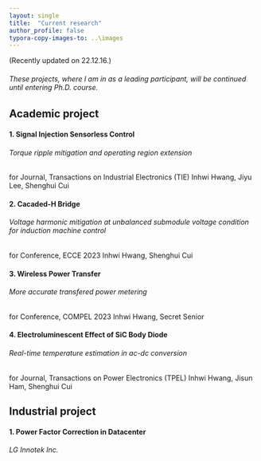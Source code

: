 ```yaml
---
layout: single
title:  "Current research"
author_profile: false
typora-copy-images-to: ..\images
---
```


(Recently updated on 22.12.16.)

###### These projects, where I am in as a leading participant, will be continued until entering Ph.D. course.



## Academic project

#### 1. Signal Injection Sensorless Control

###### Torque ripple mitigation and operating region extension

for Journal, Transactions on Industrial Electronics (TIE)
Inhwi Hwang, Jiyu Lee, Shenghui Cui

#### 2. Cacaded-H Bridge

###### Voltage harmonic mitigation at unbalanced submodule voltage condition for induction machine control

for Conference, ECCE 2023
Inhwi Hwang, Shenghui Cui

#### 3. Wireless Power Transfer

###### More accurate transfered power metering

for Conference, COMPEL 2023
Inhwi Hwang, Secret Senior

#### 4. Electroluminescent Effect of SiC Body Diode

###### Real-time temperature estimation in ac-dc conversion

for Journal, Transactions on Power Electronics (TPEL)
Inhwi Hwang, Jisun Ham, Shenghui Cui



## Industrial project

#### 1. Power Factor Correction in Datacenter

###### LG Innotek Inc.
